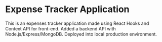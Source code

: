 # Expense Tracker Application 

This is an expenses tracker application made using React Hooks and Context API for front-end. 
Added a backend API with Node.js/Express/MongoDB. 
Deployed into local production environment.
